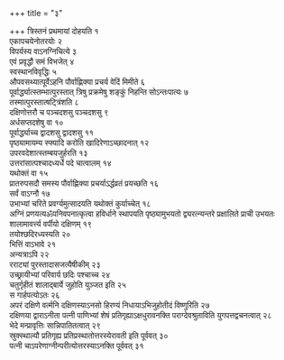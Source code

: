 +++
title = "३"

+++
त्रिस्तनं प्रथमायां दोहयति १  
एकापचयेनोतरयोः २  
विपर्यस्य वाऽनग्निचित्ये ३  
एवं प्रवृद्धौ समं विभजेत् ४  
स्वस्थानविवृद्धिः ५  
औपवसथ्यात्पूर्वेऽहनि पौर्वाह्णिक्या प्रचर्य वेदिं मिमीते ६  
पूर्वार्द्ध्यात्स्तम्भात्पुरस्तात् त्रिषु प्रक्रमेषु शङ्कुं निहन्ति सोऽन्तःपात्यः ७  
तस्मात्पुरस्तात्षट्त्रिंशति ८  
 दक्षिणोत्तरौ च पञ्चदशसु पञ्चदशसु ९  
अर्धसप्तदशेषु वा १०  
पूर्वार्द्ध्याच्च द्वादशसु द्वादशसु ११  
पृष्ठ्यामायम्य स्फ्यादि करोति खादिरेणाऽच्छादनात् १२  
उपरवदेशात्स्तम्बयजुर्हरति १३  
उत्तरांसात्पश्चादध्यर्धे पदे चात्वालम् १४  
यथोक्तं वा १५  
प्रातरुपसदौ समस्य पौर्वाह्णिक्या प्रचर्याऽर्द्धव्रतं प्रयच्छति १६  
सर्वं वाऽग्नौ १७  
उभाभ्यां चरिते प्रवर्ग्यमुत्सादयति यथोक्तं कुर्याच्चेत् १८  
अग्निं प्रणयत्यॐपनिवपनात्कृत्वा हविर्धाने स्थापयति पृष्ठ्यामुभयतो द्व्यरत्न्यन्तरे प्रक्षालिते प्राची उभयतः शालामावर्त्त्य वर्पीयो दक्षिणम् १९  
तयोश्छदिरध्यस्यति २०  
भित्तिं वाऽभावे २१  
अन्यत्राऽपि २२  
रराट्यां पुरस्तादासजत्यैषीकीम् २३  
उच्छ्रायीभ्यां परिवार्य छदिः पश्चाच्च २४  
चतुर्गृहीतं शालाद्बार्ये जुहोति युञ्जत इति २५  
स गार्हपत्योऽतः २६  
अपरं दक्षिणे वर्त्मनि दक्षिणस्याऽनसो हिरण्यं निधायाऽभिजुहोतीदं विष्णुरिति २७  
दक्षिणया द्वाराऽनीता पत्नी पाणिभ्यां शेषं प्रतिगृह्याऽक्षधुरावनक्ति पराग्देवश्रुताविति युगपत्तद्वचनत्वात् २८  
भेदे मन्प्रावृत्तिः सान्निपातितत्वात् २९  
स्रुक्स्थाल्यौ प्रतिगृह्य प्रतिप्रस्थातोत्तरस्येरावती इति पूर्ववत् ३०  
पत्नी चाऽपरेणाग्नीन्परीत्योत्तरस्याऽनक्ति पूर्ववत् ३१  
